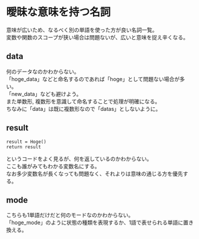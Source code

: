 # 曖昧な意味を持つ名詞
意味が広いため、なるべく別の単語を使った方が良い名詞一覧。  
変数や関数のスコープが狭い場合は問題ないが、広いと意味を捉え辛くなる。  

## data
何のデータなのかわからない。  
「hoge_data」などと命名するのであれば「hoge」として問題ない場合が多い。  
「new_data」なども避けよう。  
また単数形, 複数形を意識して命名することで処理が明確になる。  
ちなみに「data」は既に複数形なので「datas」としないように。

## result
```
result = Hoge()
return result
```
というコードをよく見るが、何を返しているのかわからない。  
ここも誰がみてもわかる変数名にする。  
なお多少変数名が長くなっても問題なく、それよりは意味の通じる方を優先する。  

## mode
こちらも1単語だけだと何のモードなのかわからない。  
「hoge_mode」のように状態の種類を表現するか、1語で表せられる単語に置き換える。  
